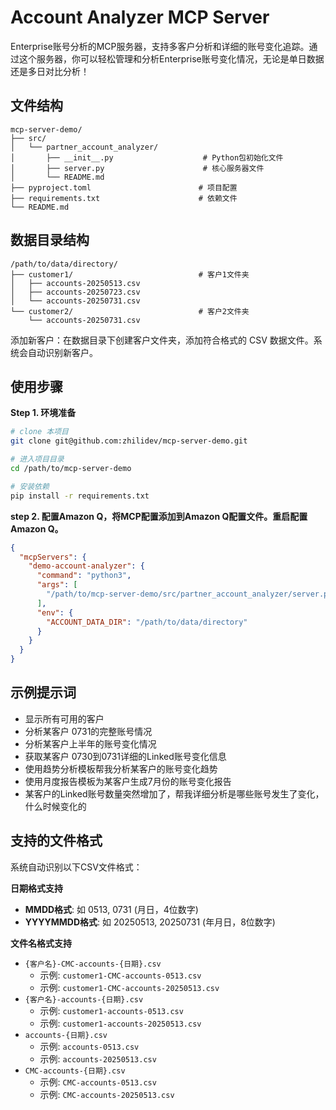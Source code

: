 # Account Analyzer MCP Server

Enterprise账号分析的MCP服务器，支持多客户分析和详细的账号变化追踪。通过这个服务器，你可以轻松管理和分析Enterprise账号变化情况，无论是单日数据还是多日对比分析！

## 文件结构

```
mcp-server-demo/
├── src/
│   └── partner_account_analyzer/
│       ├── __init__.py                    # Python包初始化文件
│       ├── server.py                      # 核心服务器文件
│       └── README.md 
├── pyproject.toml                        # 项目配置
├── requirements.txt                      # 依赖文件
└── README.md
```

## 数据目录结构

```
/path/to/data/directory/
├── customer1/                            # 客户1文件夹
│   ├── accounts-20250513.csv
│   ├── accounts-20250723.csv
│   └── accounts-20250731.csv
└── customer2/                            # 客户2文件夹
    └── accounts-20250731.csv
```

添加新客户：在数据目录下创建客户文件夹，添加符合格式的 CSV 数据文件。系统会自动识别新客户。

## 使用步骤

**Step 1. 环境准备**

```bash
# clone 本项目
git clone git@github.com:zhilidev/mcp-server-demo.git

# 进入项目目录
cd /path/to/mcp-server-demo

# 安装依赖
pip install -r requirements.txt
```

**step 2. 配置Amazon Q，将MCP配置添加到Amazon Q配置文件。重启配置Amazon Q。**

```json
{
  "mcpServers": {
    "demo-account-analyzer": {
      "command": "python3",
      "args": [
        "/path/to/mcp-server-demo/src/partner_account_analyzer/server.py"
      ],
      "env": {
        "ACCOUNT_DATA_DIR": "/path/to/data/directory"
      }
    }
  }
}
```

## 示例提示词

- 显示所有可用的客户
- 分析某客户 0731的完整账号情况
- 分析某客户上半年的账号变化情况
- 获取某客户  0730到0731详细的Linked账号变化信息
- 使用趋势分析模板帮我分析某客户的账号变化趋势
- 使用月度报告模板为某客户生成7月份的账号变化报告
- 某客户的Linked账号数量突然增加了，帮我详细分析是哪些账号发生了变化，什么时候变化的

## 支持的文件格式

系统自动识别以下CSV文件格式：

**日期格式支持**
- **MMDD格式**: 如 0513, 0731 (月日，4位数字)
- **YYYYMMDD格式**: 如 20250513, 20250731 (年月日，8位数字) 

**文件名格式支持**
- `{客户名}-CMC-accounts-{日期}.csv` 
  - 示例: `customer1-CMC-accounts-0513.csv`
  - 示例: `customer1-CMC-accounts-20250513.csv`
- `{客户名}-accounts-{日期}.csv` 
  - 示例: `customer1-accounts-0513.csv`
  - 示例: `customer1-accounts-20250513.csv`
- `accounts-{日期}.csv`
  - 示例: `accounts-0513.csv`
  - 示例: `accounts-20250513.csv`
- `CMC-accounts-{日期}.csv`
  - 示例: `CMC-accounts-0513.csv`
  - 示例: `CMC-accounts-20250513.csv`